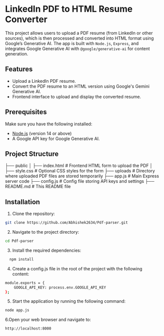 # LinkedIn PDF to HTML Resume Converter

This project allows users to upload a PDF resume (from LinkedIn or other sources), which is then processed and converted into HTML format using Google’s Generative AI. The app is built with `Node.js`, `Express`, and integrates Google Generative AI with `@google/generative-ai` for content generation.

## Features

- Upload a LinkedIn PDF resume.
- Convert the PDF resume to an HTML version using Google's Gemini Generative AI.
- Frontend interface to upload and display the converted resume.

## Prerequisites

Make sure you have the following installed:

- [Node.js](https://nodejs.org/) (version 14 or above)
- A Google API key for Google Generative AI.

## Project Structure

├── public │ ├── index.html # Frontend HTML form to upload the PDF │ ├── style.css # Optional CSS styles for the form ├── uploads # Directory where uploaded PDF files are stored temporarily ├── app.js # Main Express server code ├── config.js # Config file storing API keys and settings ├──  README.md # This README file


## Installation

1. Clone the repository:

```bash
git clone https://github.com/Abhishek2634/Pdf-parser.git
```
2. Navigate to the project directory:
```bash
cd Pdf-parser
```
3. Install the required dependencies:
```bash
  npm install
```
4. Create a config.js file in the root of the project with the following content:
```bash
module.exports = {
    GOOGLE_API_KEY: process.env.GOOGLE_API_KEY
};
```
5. Start the application by running the following command:

```bash
node app.js
```
6.Open your web browser and navigate to:

```bash
http://localhost:8000
```




